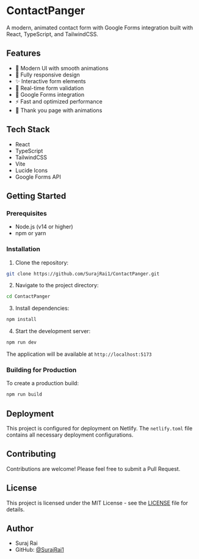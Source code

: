 # ContactPanger

A modern, animated contact form with Google Forms integration built with React, TypeScript, and TailwindCSS.

## Features

- 🎨 Modern UI with smooth animations
- 📱 Fully responsive design
- ✨ Interactive form elements
- 🔄 Real-time form validation
- 📝 Google Forms integration
- ⚡ Fast and optimized performance
- 🎯 Thank you page with animations

## Tech Stack

- React
- TypeScript
- TailwindCSS
- Vite
- Lucide Icons
- Google Forms API

## Getting Started

### Prerequisites

- Node.js (v14 or higher)
- npm or yarn

### Installation

1. Clone the repository:
```bash
git clone https://github.com/SurajRai1/ContactPanger.git
```

2. Navigate to the project directory:
```bash
cd ContactPanger
```

3. Install dependencies:
```bash
npm install
```

4. Start the development server:
```bash
npm run dev
```

The application will be available at `http://localhost:5173`

### Building for Production

To create a production build:

```bash
npm run build
```

## Deployment

This project is configured for deployment on Netlify. The `netlify.toml` file contains all necessary deployment configurations.

## Contributing

Contributions are welcome! Please feel free to submit a Pull Request.

## License

This project is licensed under the MIT License - see the [LICENSE](LICENSE) file for details.

## Author

- Suraj Rai
- GitHub: [@SurajRai1](https://github.com/SurajRai1) 